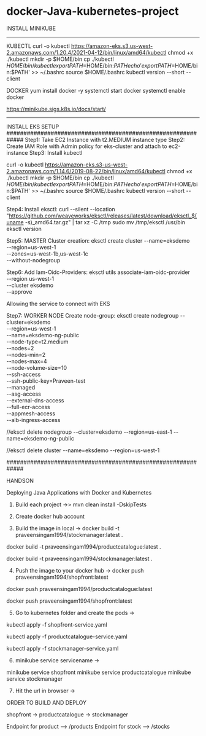 # docker-Java-kubernetes-project


INSTALL MINIKUBE 
***********************************************************

KUBECTL
curl -o kubectl https://amazon-eks.s3.us-west-2.amazonaws.com/1.20.4/2021-04-12/bin/linux/amd64/kubectl
chmod +x ./kubectl
mkdir -p $HOME/bin
cp ./kubectl $HOME/bin/kubectl
export PATH=$HOME/bin:$PATH
echo 'export PATH=$HOME/bin:$PATH' >> ~/.bashrc
source $HOME/.bashrc
kubectl version --short --client

DOCKER
yum install docker -y
systemctl  start docker
systemctl enable docker

https://minikube.sigs.k8s.io/docs/start/
***********************************************************



INSTALL EKS SETUP
#############################################################
Step1: Take EC2 Instance with t2.MEDIUM instance type
Step2: Create IAM Role with Admin policy for eks-cluster and attach to ec2-instance
Step3: Install kubectl

curl -o kubectl https://amazon-eks.s3-us-west-2.amazonaws.com/1.14.6/2019-08-22/bin/linux/amd64/kubectl
chmod +x ./kubectl
mkdir -p $HOME/bin
cp ./kubectl $HOME/bin/kubectl
export PATH=$HOME/bin:$PATH
echo 'export PATH=$HOME/bin:$PATH' >> ~/.bashrc
source $HOME/.bashrc
kubectl version --short --client

Step4: Install eksctl:
curl --silent --location "https://github.com/weaveworks/eksctl/releases/latest/download/eksctl_$(uname -s)_amd64.tar.gz" | tar xz -C /tmp
sudo mv /tmp/eksctl /usr/bin
eksctl version

Step5: MASTER Cluster creation:
eksctl create cluster --name=eksdemo \
                  --region=us-west-1 \
                  --zones=us-west-1b,us-west-1c \
                  --without-nodegroup 

Step6: Add Iam-Oidc-Providers:
eksctl utils associate-iam-oidc-provider \
    --region us-west-1 \
    --cluster eksdemo \
    --approve 

Allowing the service to connect with EKS


Step7: WORKER NODE Create node-group:
eksctl create nodegroup --cluster=eksdemo \
                   --region=us-west-1 \
                   --name=eksdemo-ng-public \
                   --node-type=t2.medium \
                   --nodes=2 \
                   --nodes-min=2 \
                   --nodes-max=4 \
                   --node-volume-size=10 \
                   --ssh-access \
                   --ssh-public-key=Praveen-test \
                   --managed \
                   --asg-access \
                   --external-dns-access \
                   --full-ecr-access \
                   --appmesh-access \
                   --alb-ingress-access	


 
//eksctl delete nodegroup --cluster=eksdemo --region=us-east-1 --name=eksdemo-ng-public



//eksctl delete cluster --name=eksdemo    --region=us-west-1	




#############################################################


HANDSON


Deploying Java Applications with Docker and Kubernetes

1) Build each project ->> mvn clean install -DskipTests

2) Create docker hub account

3) Build the image in local -> docker build -t praveensingam1994/stockmanager:latest .

docker build -t praveensingam1994/productcatalogue:latest .

docker build -t praveensingam1994/stockmanager:latest .

4) Push the image to your docker hub -> docker push praveensingam1994/shopfront:latest 

docker push praveensingam1994/productcatalogue:latest

docker push praveensingam1994/shopfront:latest

5) Go to kubernetes folder and create the pods -> 

kubectl apply -f shopfront-service.yaml

kubectl apply -f productcatalogue-service.yaml

kubectl apply -f stockmanager-service.yaml

6) minikube service servicename  -> 

minikube service shopfront
minikube service productcatalogue
minikube service stockmanager

7) Hit the url in browser -> 

ORDER TO BUILD AND DEPLOY 

shopfront -> productcatalogue -> stockmanager

Endpoint for product --> /products
Endpoint for stock --> /stocks



